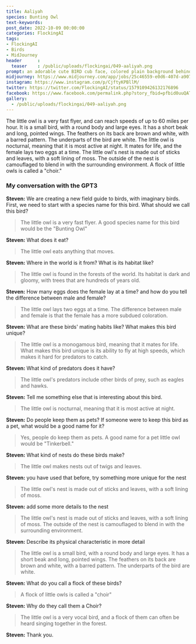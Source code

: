 ```yaml
---
title: Aaliyah
species: Bunting Owl
text-keywords: 
post_date: 2022-10-09 00:00:00
categories: FlockingAI
tags:
- FlockingAI
- Birds
- MidJourney 
header      :
  teaser    : /public/uploads/flockingai/049-aaliyah.png
prompt: an adorable cute BIRD cub face, colored plain background behind the BIRD cub, portrait, sweet, childlike, studio lighting,
midjourney: https://www.midjourney.com/app/jobs/25c46559-e0d6-407d-a907-5f2e4fb78447
instagram: https://www.instagram.com/p/CjftyKPBllM/
twitter: https://twitter.com/FlockingAI/status/1579109426132176896
facebook: https://www.facebook.com/permalink.php?story_fbid=pfbid0uuQATz2DSqi6EpJ2ksgcMPPyPSs8nYyh9PMmdWNUXTnHMJ8inraMSsFrCs3no2bWl&id=100084908943138
gallery: 
  - /public/uploads/flockingai/049-aaliyah.png
---
```


The little owl is a very fast flyer, and can reach speeds of up to 60 miles per hour. It is a small bird, with a round body and large eyes. It has a short beak and long, pointed wings. The feathers on its back are brown and white, with a barred pattern. The underparts of the bird are white. The little owl is nocturnal, meaning that it is most active at night. It mates for life, and the female lays two eggs at a time. The little owl's nest is made out of sticks and leaves, with a soft lining of moss. The outside of the nest is camouflaged to blend in with the surrounding environment. A flock of little owls is called a "choir."

### My conversation with the GPT3

**Steven:** We are creating a new field guide to birds, with imaginary birds. First, we need to start with a species name for this bird. What should we call this bird?

> The little owl is a very fast flyer. A good species name for this bird would be the "Bunting Owl"

**Steven:** What does it eat?

> The little owl eats anything that moves.

**Steven:** Where in the world is it from? What is its habitat like?

> The little owl is found in the forests of the world. Its habitat is dark and gloomy, with trees that are hundreds of years old.

**Steven:** How many eggs does the female lay at a time? and how do you tell the difference between male and female?

> The little owl lays two eggs at a time. The difference between male and female is that the female has a more subdued coloration.

**Steven:** What are these birds' mating habits like? What makes this bird unique?

> The little owl is a monogamous bird, meaning that it mates for life. What makes this bird unique is its ability to fly at high speeds, which makes it hard for predators to catch.

**Steven:** What kind of predators does it have?

> The little owl's predators include other birds of prey, such as eagles and hawks.

**Steven:** Tell me something else that is interesting about this bird.

> The little owl is nocturnal, meaning that it is most active at night.

**Steven:** Do people keep them as pets? If someone were to keep this bird as a pet, what would be a good name for it?

> Yes, people do keep them as pets. A good name for a pet little owl would be "Tinkerbell."

**Steven:** What kind of nests do these birds make?

> The little owl makes nests out of twigs and leaves.

**Steven:**  you have used that before, try something more unique for the nest

> The little owl's nest is made out of sticks and leaves, with a soft lining of moss.

**Steven:** add some more details to the nest

> The little owl's nest is made out of sticks and leaves, with a soft lining of moss. The outside of the nest is camouflaged to blend in with the surrounding environment.

**Steven:** Describe its physical characteristic in more detail

> The little owl is a small bird, with a round body and large eyes. It has a short beak and long, pointed wings. The feathers on its back are brown and white, with a barred pattern. The underparts of the bird are white.

**Steven:** What do you call a flock of these birds?

> A flock of little owls is called a "choir"

**Steven:** Why do they call them a Choir?

> The little owl is a very vocal bird, and a flock of them can often be heard singing together in the forest.

**Steven:** Thank you.
